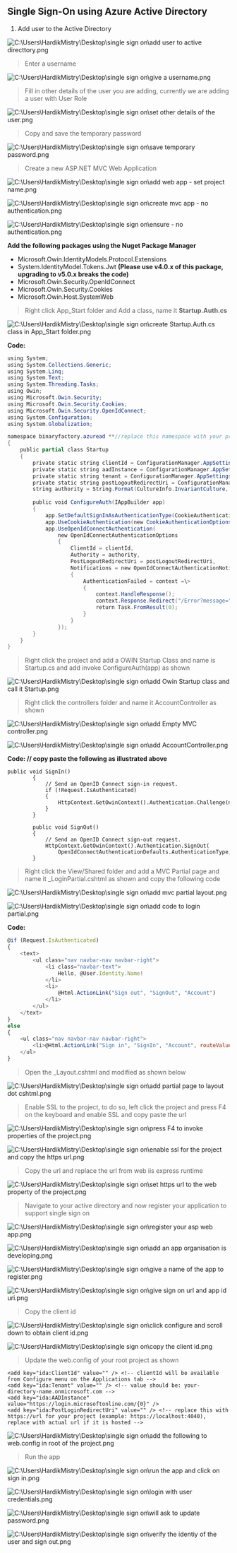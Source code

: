 ## Single Sign-On using Azure Active Directory

1.  Add user to the Active Directory

![C:\\Users\\HardikMistry\\Desktop\\single sign on\\add user to active directtory.png](media/f542c078a18d2c2cdd3cf921ae35fa1e.png)

> Enter a username

![C:\\Users\\HardikMistry\\Desktop\\single sign on\\give a username.png](media/5a7e6087928bc4e076d49a532b8e22aa.png)

> Fill in other details of the user you are adding, currently we are adding a user
with User Role

![C:\\Users\\HardikMistry\\Desktop\\single sign on\\set other details of the user.png](media/273a9eb99bd1b609ce9229b6c4c936e8.png)

> Copy and save the temporary password

![C:\\Users\\HardikMistry\\Desktop\\single sign on\\save temporary password.png](media/7c7035681534810cf529a44929f00739.png)

> Create a new ASP.NET MVC Web Application

![C:\\Users\\HardikMistry\\Desktop\\single sign on\\add web app - set project name.png](media/65b212048887371a75e89e6e4ce7e5d9.png)

![C:\\Users\\HardikMistry\\Desktop\\single sign on\\create mvc app - no authentication.png](media/d9919648af820add41fd174f88bdba75.png)

![C:\\Users\\HardikMistry\\Desktop\\single sign on\\ensure - no authentication.png](media/d871746fa67912a39c36fa515593c832.png)

**Add the following packages using the Nuget Package Manager**

-   Microsoft.Owin.IdentityModels.Protocol.Extensions
-   System.IdentityModel.Tokens.Jwt **(Please use v4.0.x of this package,
    upgrading to v5.0.x breaks the code)**
-   Microsoft.Owin.Security.OpenIdConnect
-   Microsoft.Owin.Security.Cookies
-   Microsoft.Owin.Host.SystemWeb

> Right click App\_Start folder and Add a class, name it **Startup.Auth.cs**

![C:\\Users\\HardikMistry\\Desktop\\single sign on\\create Startup.Auth.cs class in App\_Start folder.png](media/79dcaf711905910a665d72d7e4470ed2.png)

**Code:**
```cs
using System;
using System.Collections.Generic;
using System.Linq;
using System.Text;
using System.Threading.Tasks;
using Owin;
using Microsoft.Owin.Security;
using Microsoft.Owin.Security.Cookies;
using Microsoft.Owin.Security.OpenIdConnect;
using System.Configuration;
using System.Globalization;

namespace binaryfactory.azuread **//replace this namespace with your project name**
{
    public partial class Startup
    {
        private static string clientId = ConfigurationManager.AppSettings["ida:ClientId"];
        private static string aadInstance = ConfigurationManager.AppSettings["ida:AADInstance"];
        private static string tenant = ConfigurationManager.AppSettings["ida:Tenant"];
        private static string postLogoutRedirectUri = ConfigurationManager.AppSettings["ida:PostLogoutRedirectUri"];
        string authority = String.Format(CultureInfo.InvariantCulture, aadInstance, tenant);
        
        public void ConfigureAuth(IAppBuilder app)
        {
            app.SetDefaultSignInAsAuthenticationType(CookieAuthenticationDefaults.AuthenticationType);
            app.UseCookieAuthentication(new CookieAuthenticationOptions());
            app.UseOpenIdConnectAuthentication(
                new OpenIdConnectAuthenticationOptions
                {
                    ClientId = clientId,
                    Authority = authority,
                    PostLogoutRedirectUri = postLogoutRedirectUri,
                    Notifications = new OpenIdConnectAuthenticationNotifications
                    {
                        AuthenticationFailed = context =\>
                        {
                            context.HandleResponse();
                            context.Response.Redirect("/Error?message=" + context.Exception.Message);
                            return Task.FromResult(0);
                        }
                    }
                });
        }
    }
}
```

> Right click the project and add a OWIN Startup Class and name is Startup.cs and
add invoke ConfigureAuth(app) as shown

![C:\\Users\\HardikMistry\\Desktop\\single sign on\\add Owin Startup class and call it Startup.png](media/9f6671d63f6496872919127c5e2a97c2.png)

> Right click the controllers folder and name it AccountController as shown

![C:\\Users\\HardikMistry\\Desktop\\single sign on\\add Empty MVC controller.png](media/9b612e167c2ab3a9e9ca782132c594d8.png)

![C:\\Users\\HardikMistry\\Desktop\\single sign on\\add AccountController.png](media/5232ce4ae1e34058c08f5dcd163080d0.png)

**Code: // copy paste the following as illustrated above**
```
public void SignIn()
        {
            // Send an OpenID Connect sign-in request.
            if (!Request.IsAuthenticated)
            {
                HttpContext.GetOwinContext().Authentication.Challenge(new AuthenticationProperties { RedirectUri = "/" }, OpenIdConnectAuthenticationDefaults.AuthenticationType);
            }
        }

        public void SignOut()
        {
            // Send an OpenID Connect sign-out request.
            HttpContext.GetOwinContext().Authentication.SignOut(
                OpenIdConnectAuthenticationDefaults.AuthenticationType, CookieAuthenticationDefaults.AuthenticationType);
        }
```

> Right click the View/Shared folder and add a MVC Partial page and name it
\_LoginPartial.cshtml as shown and copy the following code

![C:\\Users\\HardikMistry\\Desktop\\single sign on\\add mvc partial layout.png](media/7a1b46e4f1b33ac6ee60f225f264f455.png)

![C:\\Users\\HardikMistry\\Desktop\\single sign on\\add code to login partial.png](media/9b92fa7a4e3936602f230b3a3c074342.png)

**Code:**
```javascript
@if (Request.IsAuthenticated)
{
    <text>
        <ul class="nav navbar-nav navbar-right">
            <li class="navbar-text">
                Hello, @User.Identity.Name!
            </li>
            <li>
                @Html.ActionLink("Sign out", "SignOut", "Account")
            </li>
        </ul>
    </text>
}
else
{
    <ul class="nav navbar-nav navbar-right">
        <li>@Html.ActionLink("Sign in", "SignIn", "Account", routeValues: null, htmlAttributes: new { id = "loginLink" })</li>
    </ul>
}
```

> Open the \_Layout.cshtml and modified as shown below

![C:\\Users\\HardikMistry\\Desktop\\single sign on\\add partial page to layout dot cshtml.png](media/60844827e6ecde3a5cb4a99009fbe7fd.png)

> Enable SSL to the project, to do so, left click the project and press F4 on the
keyboard and enable SSL and copy paste the url

![C:\\Users\\HardikMistry\\Desktop\\single sign on\\press F4 to invoke properties of the project.png](media/2fdd9f283d5bd6460c54953c4870009d.png)

![C:\\Users\\HardikMistry\\Desktop\\single sign on\\enable ssl for the project and copy the https url.png](media/a9aaa0c70539a7ba6bd38ea2028004e8.png)

> Copy the url and replace the url from web iis express runtime

![C:\\Users\\HardikMistry\\Desktop\\single sign on\\set https url to the web property of the project.png](media/bcadea07081f6a79805776cc8d427945.png)

> Navigate to your active directory and now register your application to support
single sign on

![C:\\Users\\HardikMistry\\Desktop\\single sign on\\register your asp web app.png](media/fa4b3cc9e0000aa55da02a7c70129ecb.png)

![C:\\Users\\HardikMistry\\Desktop\\single sign on\\add an app organisation is developing.png](media/809a9e6e0342199f116a8bc5c741abee.png)

![C:\\Users\\HardikMistry\\Desktop\\single sign on\\give a name of the app to register.png](media/0e1e4a30ec573322d4b4bc30434ca2a8.png)

![C:\\Users\\HardikMistry\\Desktop\\single sign on\\give sign on url and app id uri.png](media/999e400329551c670586627c129783ec.png)

> Copy the client id

![C:\\Users\\HardikMistry\\Desktop\\single sign on\\click configure and scroll down to obtain client id.png](media/a7eeac0f6636aa50742f93737bfd17f4.png)

![C:\\Users\\HardikMistry\\Desktop\\single sign on\\copy the client id.png](media/be067b4f48f743dac3e25d51440c3b60.png)

> Update the web.config of your root project as shown

```
<add key="ida:ClientId" value="" /> <!-- clientId will be available from Configure menu on the Applications tab -->
<add key="ida:Tenant" value="" /> <!-- value should be: your-directory-name.onmicrosoft.com -->
<add key="ida:AADInstance" value="https://login.microsoftonline.com/{0}" />
<add key="ida:PostLoginRedirectUri" value="" /> <!-- replace this with https://url for your project (example: https://localhost:4040), replace with actual url if it is hosted -->
```

![C:\\Users\\HardikMistry\\Desktop\\single sign on\\add the following to web.config in root of the project.png](media/3ad1f0268641288eb8d8d488feca04e4.png)

> Run the app

![C:\\Users\\HardikMistry\\Desktop\\single sign on\\run the app and click on sign in.png](media/afc4a33309690e56b58ddf653074fc2d.png)

![C:\\Users\\HardikMistry\\Desktop\\single sign on\\login with user credentials.png](media/6085e512e7d0b1040a849024190051e3.png)

![C:\\Users\\HardikMistry\\Desktop\\single sign on\\will ask to update password.png](media/ed9baa27b0a7ee395ea4b493b72e73fb.png)

![C:\\Users\\HardikMistry\\Desktop\\single sign on\\verify the identiy of the user and sign out.png](media/468e37ca6e3f5c11c6843816d8f068ca.png)
